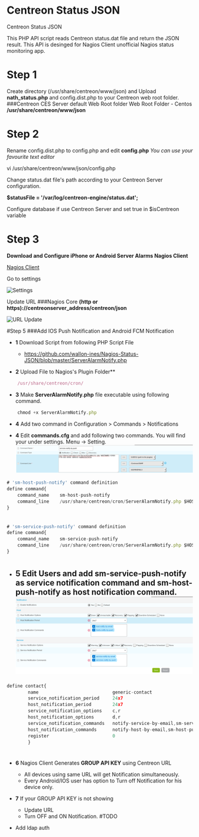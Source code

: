 # Centreon Status JSON
Centreon Status JSON

This PHP API script reads Centreon status.dat file and return the JSON result. This API is desinged for Nagios Client unofficial Nagios status monitoring app.

# Step 1
Create directory (/usr/share/centreon/www/json) and Upload **nath_status.php** and config.dist.php to your Centreon web root folder.
###Centreon CES Server default Web Root folder Web Root Folder - Centos
**/usr/share/centreon/www/json**

# Step 2
Rename config.dist.php to config.php and edit **config.php** *You can use your favourite text editor*

vi /usr/share/centreon/www/json/config.php  

Change status.dat file's path according to your Centreon Server configuration.

**$statusFile = '/var/log/centreon-engine/status.dat';**

Configure database if use Centreon Server and set true in $isCentreon variable


# Step 3
**Download and Configure iPhone or Android Server Alarms Nagios Client**

[Nagios Client](https://play.google.com/store/apps/details?id=com.serveralarms.nagios&hl=en)

Go to settings

![Settings](https://github.com/wallon-ines/Nagios-Status-JSON/blob/master/SettingPage-A-I.png)

Update URL
###Nagios Core
**(http or https)://centreonserver_address/centreon/json**



![URL Update](https://github.com/wallon-ines/Nagios-Status-JSON/blob/master/URLUpdatePage-A-I.png)

#Step 5
###Add IOS Push Notification and Android FCM Notification

- **1** Download Script from following PHP Script File
  - https://github.com/wallon-ines/Nagios-Status-JSON/blob/master/ServerAlarmNotify.php
  
- **2** Upload File to Nagios's Plugin Folder**
```javascript
    /usr/share/centreon/cron/
```
  
- **3** Make **ServerAlarmNotify.php** file executable using following command.
```javascript
    chmod +x ServerAlarmNotify.php
```
- **4** Add two command in Configuration  >  Commands  >  Notifications
  
- **4** Edit **commands.cfg** and add following two commands. You will find your under settings. Menu -> Setting.
![Settings](https://github.com/wallon-ines/Nagios-Status-JSON/blob/master/services-command.png)
```javascript
# 'sm-host-push-notify' command definition
define command{
    command_name 	sm-host-push-notify
    command_line 	/usr/share/centreon/cron/ServerAlarmNotify.php $HOSTNAME$ YOURGROUPKEY HOST $HOSTSTATE$
}


# 'sm-service-push-notify' command definition
define command{
  	command_name 	sm-service-push-notify
	command_line  	/usr/share/centreon/cron/ServerAlarmNotify.php $HOSTNAME$ YOURGROUPKEY SERVICE $SERVICESTATE$
}
```
#
- **5** Edit Users and add **sm-service-push-notify** as service notification command and **sm-host-push-notify** as host notification command.
![Settings](https://github.com/wallon-ines/Nagios-Status-JSON/blob/master/user.png)
   -
```javascript
define contact{
        name                            generic-contact
        service_notification_period     24x7
        host_notification_period        24x7
        service_notification_options    c,r
        host_notification_options       d,r
        service_notification_commands   notify-service-by-email,sm-service-push-notify
        host_notification_commands      notify-host-by-email,sm-host-push-notify
        register                        0       					
        }
```
#
- **6** Nagios Client Generates **GROUP API KEY** using Centreon URL
  - All devices using same URL will get Notification simultaneously.  
  - Every Android/IOS user has option to Turn off Notification for his device only.
  
- **7** If your GROUP API KEY is not showing
  - Update URL 
  - Turn OFF and ON Notification.
#TODO
- Add ldap auth